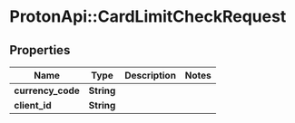 # ProtonApi::CardLimitCheckRequest

## Properties
Name | Type | Description | Notes
------------ | ------------- | ------------- | -------------
**currency_code** | **String** |  | 
**client_id** | **String** |  | 


